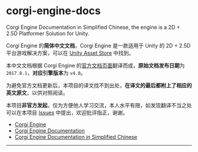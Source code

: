 # corgi-engine-docs

Corgi Engine Documentation in Simplified Chinese, the engine is a 2D + 2.5D Platformer Solution for Unity.

Corgi Engine 的**简体中文文档**，Corgi Engine 是一款适用于 Unity 的 2D + 2.5D 平台游戏解决方案，可以在 [Unity Asset Store](https://www.assetstore.unity3d.com/en/#!/content/26617) 中找到。

本中文文档根据 Corgi Engine 的[官方文档页面](http://corgi-engine-docs.moremountains.com/)翻译而成，**原始文档发布日期**为 `2017.8.1`，**对应引擎版本**为 `v4.0`。

为避免官方文档更新后，本项目的译文找不到出处，**在译文的最后都附上了相应的英文原文**，以供对照阅读。

本项目**非官方发起**，仅为方便他人学习交流，本人水平有限，如发现翻译不当之处可以在本项目 [Issues](https://github.com/Caizc/corgi-engine-docs/issues) 中提出，欢迎批评指正，谢谢。

* [Corgi Engine](http://corgi-engine.moremountains.com/)
* [Corgi Engine Documentation](http://corgi-engine-docs.moremountains.com/)
* [Corgi Engine Documentation in Simplified Chinese](https://github.com/Caizc/corgi-engine-docs)

-------

